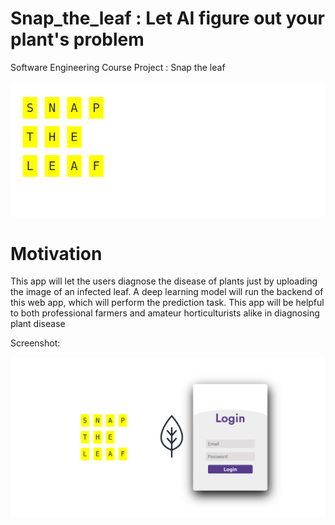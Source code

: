 # Snap_the_leaf : Let AI figure out your plant's problem
Software Engineering Course Project : Snap the leaf   

![plot](billboard.png)

# Motivation 
This app will let the users diagnose the disease of plants just by uploading the image of an infected leaf. A deep learning model will run the backend of this web app, which will perform the prediction task. This app will be helpful to both professional farmers and amateur horticulturists alike in diagnosing plant disease




Screenshot: 

![plot](scr_face.png)
